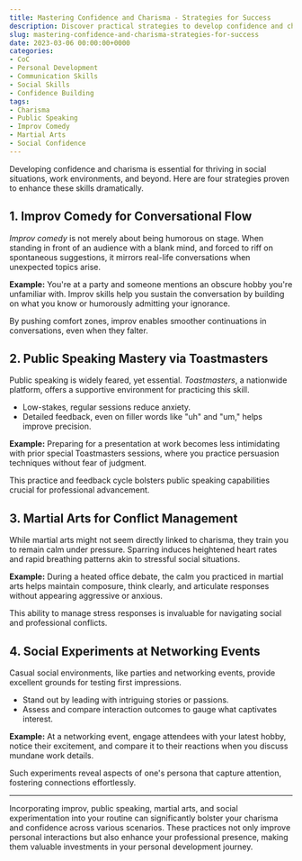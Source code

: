 ```yaml
---
title: Mastering Confidence and Charisma - Strategies for Success
description: Discover practical strategies to develop confidence and charisma across various social situations and environments.
slug: mastering-confidence-and-charisma-strategies-for-success
date: 2023-03-06 00:00:00+0000
categories:
- CoC
- Personal Development
- Communication Skills
- Social Skills
- Confidence Building
tags:
- Charisma
- Public Speaking
- Improv Comedy
- Martial Arts
- Social Confidence
---
```


Developing confidence and charisma is essential for thriving in social situations, work environments, and beyond. Here are four strategies proven to enhance these skills dramatically.

## 1. **Improv Comedy for Conversational Flow**

*Improv comedy* is not merely about being humorous on stage. When standing in front of an audience with a blank mind, and forced to riff on spontaneous suggestions, it mirrors real-life conversations when unexpected topics arise.

**Example:** You're at a party and someone mentions an obscure hobby you're unfamiliar with. Improv skills help you sustain the conversation by building on what you know or humorously admitting your ignorance.

By pushing comfort zones, improv enables smoother continuations in conversations, even when they falter.

## 2. **Public Speaking Mastery via Toastmasters**

Public speaking is widely feared, yet essential. *Toastmasters*, a nationwide platform, offers a supportive environment for practicing this skill.

- Low-stakes, regular sessions reduce anxiety.
- Detailed feedback, even on filler words like "uh" and "um," helps improve precision.

**Example:** Preparing for a presentation at work becomes less intimidating with prior special Toastmasters sessions, where you practice persuasion techniques without fear of judgment.

This practice and feedback cycle bolsters public speaking capabilities crucial for professional advancement.

## 3. **Martial Arts for Conflict Management**

While martial arts might not seem directly linked to charisma, they train you to remain calm under pressure. Sparring induces heightened heart rates and rapid breathing patterns akin to stressful social situations.

**Example:** During a heated office debate, the calm you practiced in martial arts helps maintain composure, think clearly, and articulate responses without appearing aggressive or anxious.

This ability to manage stress responses is invaluable for navigating social and professional conflicts.

## 4. **Social Experiments at Networking Events**

Casual social environments, like parties and networking events, provide excellent grounds for testing first impressions.

- Stand out by leading with intriguing stories or passions.
- Assess and compare interaction outcomes to gauge what captivates interest.

**Example:** At a networking event, engage attendees with your latest hobby, notice their excitement, and compare it to their reactions when you discuss mundane work details.

Such experiments reveal aspects of one's persona that capture attention, fostering connections effortlessly.

---

Incorporating improv, public speaking, martial arts, and social experimentation into your routine can significantly bolster your charisma and confidence across various scenarios. These practices not only improve personal interactions but also enhance your professional presence, making them valuable investments in your personal development journey.
